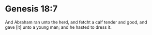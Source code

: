 # Genesis 18:7

And Abraham ran unto the herd, and fetcht a calf tender and good, and gave [it] unto a young man; and he hasted to dress it.